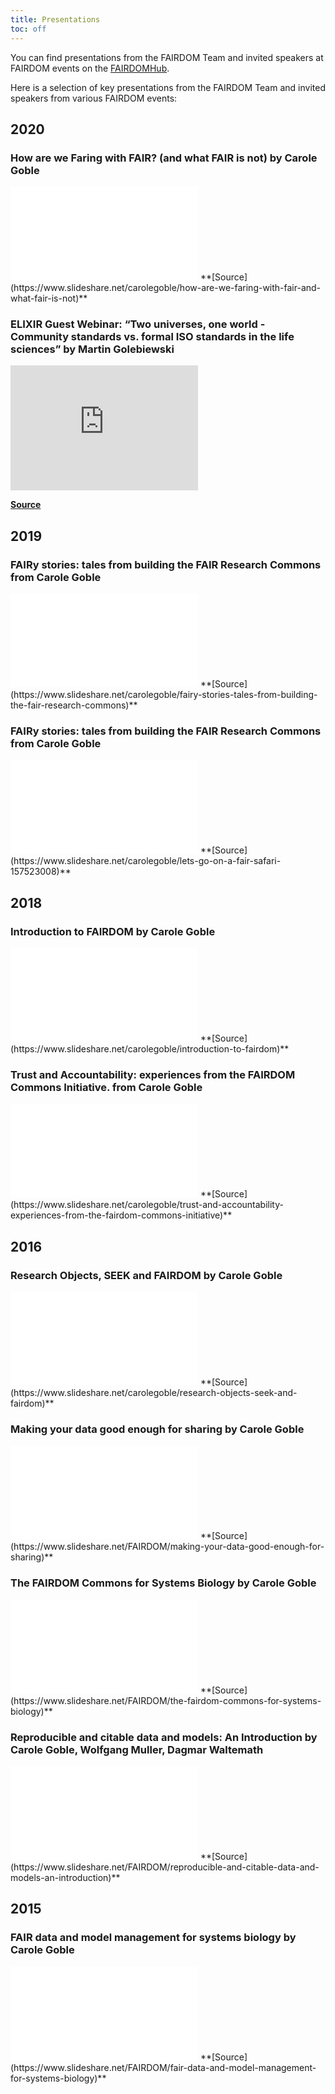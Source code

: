 ```yaml
---
title: Presentations
toc: off
---
```



You can find presentations from the FAIRDOM Team and invited speakers at FAIRDOM events on the [FAIRDOMHub](https://www.fairdomhub.org/projects/19/presentations).

Here is a selection of key presentations from the FAIRDOM Team and invited speakers from various FAIRDOM events:


## 2020 

### How are we Faring with FAIR? (and what FAIR is not) by Carole Goble

<iframe src="//www.slideshare.net/slideshow/embed_code/key/1tffPaD8Dk9awm" frameborder="0" allowfullscreen></iframe>
<i class="fas fa-link me-2"></i>**[Source](https://www.slideshare.net/carolegoble/how-are-we-faring-with-fair-and-what-fair-is-not)**

### ELIXIR Guest Webinar: “Two universes, one world - Community standards vs. formal ISO standards in the life sciences” by Martin Golebiewski

<iframe src="https://www.youtube.com/embed/5Md6McKt64g" frameborder="0" height="200px" allow="accelerometer; autoplay; clipboard-write; encrypted-media; gyroscope; picture-in-picture" allowfullscreen></iframe>

<i class="fas fa-link me-2"></i>**[Source](https://elixir-europe.org/events/elixir-guest-webinar-two-universes-one-world-community-standards-vs-formal-iso-standards-life)**


## 2019

### FAIRy stories: tales from building the FAIR Research Commons from Carole Goble

<iframe src="//www.slideshare.net/slideshow/embed_code/key/yKYEboHmzECrlG" frameborder="0" allowfullscreen></iframe>
<i class="fas fa-link me-2"></i>**[Source](https://www.slideshare.net/carolegoble/fairy-stories-tales-from-building-the-fair-research-commons)**

### FAIRy stories: tales from building the FAIR Research Commons from Carole Goble

<iframe src="//www.slideshare.net/slideshow/embed_code/key/9xJAqJCSjlv1P6" frameborder="0" allowfullscreen></iframe>
<i class="fas fa-link me-2"></i>**[Source](https://www.slideshare.net/carolegoble/lets-go-on-a-fair-safari-157523008)**


## 2018 

### Introduction to FAIRDOM by Carole Goble

<iframe src="//www.slideshare.net/slideshow/embed_code/key/4GsT86wHeHJcz8" frameborder="0" allowfullscreen></iframe>
<i class="fas fa-link me-2"></i>**[Source](https://www.slideshare.net/carolegoble/introduction-to-fairdom)**

### Trust and Accountability: experiences from the FAIRDOM Commons Initiative. from Carole Goble

<iframe src="//www.slideshare.net/slideshow/embed_code/key/nMWCAee4N7PKAH" frameborder="0" allowfullscreen></iframe>
<i class="fas fa-link me-2"></i>**[Source](https://www.slideshare.net/carolegoble/trust-and-accountability-experiences-from-the-fairdom-commons-initiative)**


## 2016

### Research Objects, SEEK and FAIRDOM by Carole Goble
<iframe src="//www.slideshare.net/slideshow/embed_code/key/3uH2L6SATeehOL" frameborder="0" allowfullscreen></iframe>
<i class="fas fa-link me-2"></i>**[Source](https://www.slideshare.net/carolegoble/research-objects-seek-and-fairdom)**

### Making your data good enough for sharing by Carole Goble
<iframe src="//www.slideshare.net/slideshow/embed_code/key/BcUYDjFGwRevmk" frameborder="0" allowfullscreen></iframe> 
<i class="fas fa-link me-2"></i>**[Source](https://www.slideshare.net/FAIRDOM/making-your-data-good-enough-for-sharing)**

### The FAIRDOM Commons for Systems Biology by Carole Goble
<iframe src="//www.slideshare.net/slideshow/embed_code/key/BcUYDjFGwRevmk" frameborder="0" allowfullscreen></iframe> 
<i class="fas fa-link me-2"></i>**[Source](https://www.slideshare.net/FAIRDOM/the-fairdom-commons-for-systems-biology)**

### Reproducible and citable data and models: An Introduction by Carole Goble, Wolfgang Muller, Dagmar Waltemath
<iframe src="//www.slideshare.net/slideshow/embed_code/key/fFuwLIKeF1myMP" frameborder="0" allowfullscreen></iframe> 
<i class="fas fa-link me-2"></i>**[Source](https://www.slideshare.net/FAIRDOM/reproducible-and-citable-data-and-models-an-introduction)**

## 2015

### FAIR data and model management for systems biology by Carole Goble
<iframe src="//www.slideshare.net/slideshow/embed_code/key/t8Qm5CoFsRmSij" frameborder="0" allowfullscreen></iframe>
<i class="fas fa-link me-2"></i>**[Source](https://www.slideshare.net/FAIRDOM/fair-data-and-model-management-for-systems-biology)**
